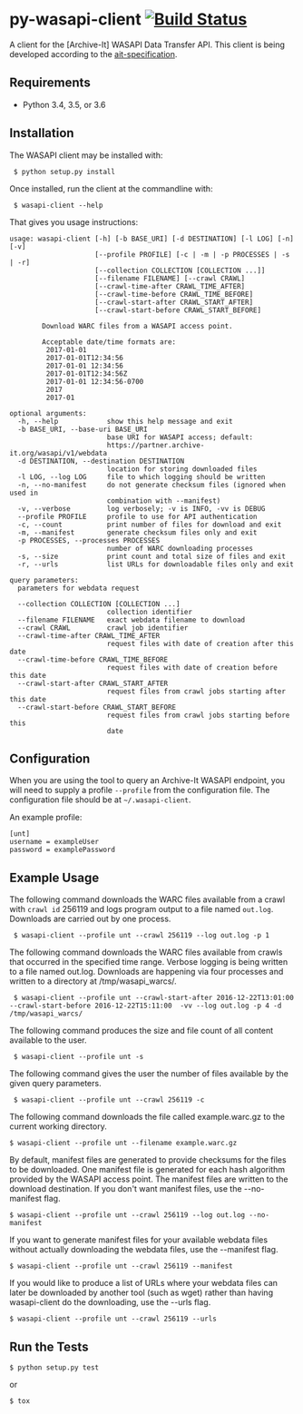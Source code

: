# py-wasapi-client [![Build Status](https://travis-ci.org/unt-libraries/py-wasapi-client.svg)](https://travis-ci.org/unt-libraries/py-wasapi-client)
A client for the [Archive-It] WASAPI Data Transfer API. This client
is being developed according to the [ait-specification](https://github.com/WASAPI-Community/data-transfer-apis/tree/master/ait-specification).

## Requirements

* Python 3.4, 3.5, or 3.6

## Installation

The WASAPI client may be installed with:

```
 $ python setup.py install
```

Once installed, run the client at the commandline with:

```
 $ wasapi-client --help
```

That gives you usage instructions:

```
usage: wasapi-client [-h] [-b BASE_URI] [-d DESTINATION] [-l LOG] [-n] [-v]
                     [--profile PROFILE] [-c | -m | -p PROCESSES | -s | -r]
                     [--collection COLLECTION [COLLECTION ...]]
                     [--filename FILENAME] [--crawl CRAWL]
                     [--crawl-time-after CRAWL_TIME_AFTER]
                     [--crawl-time-before CRAWL_TIME_BEFORE]
                     [--crawl-start-after CRAWL_START_AFTER]
                     [--crawl-start-before CRAWL_START_BEFORE]

        Download WARC files from a WASAPI access point.

        Acceptable date/time formats are:
         2017-01-01
         2017-01-01T12:34:56
         2017-01-01 12:34:56
         2017-01-01T12:34:56Z
         2017-01-01 12:34:56-0700
         2017
         2017-01

optional arguments:
  -h, --help            show this help message and exit
  -b BASE_URI, --base-uri BASE_URI
                        base URI for WASAPI access; default:
                        https://partner.archive-it.org/wasapi/v1/webdata
  -d DESTINATION, --destination DESTINATION
                        location for storing downloaded files
  -l LOG, --log LOG     file to which logging should be written
  -n, --no-manifest     do not generate checksum files (ignored when used in
                        combination with --manifest)
  -v, --verbose         log verbosely; -v is INFO, -vv is DEBUG
  --profile PROFILE     profile to use for API authentication
  -c, --count           print number of files for download and exit
  -m, --manifest        generate checksum files only and exit
  -p PROCESSES, --processes PROCESSES
                        number of WARC downloading processes
  -s, --size            print count and total size of files and exit
  -r, --urls            list URLs for downloadable files only and exit

query parameters:
  parameters for webdata request

  --collection COLLECTION [COLLECTION ...]
                        collection identifier
  --filename FILENAME   exact webdata filename to download
  --crawl CRAWL         crawl job identifier
  --crawl-time-after CRAWL_TIME_AFTER
                        request files with date of creation after this date
  --crawl-time-before CRAWL_TIME_BEFORE
                        request files with date of creation before this date
  --crawl-start-after CRAWL_START_AFTER
                        request files from crawl jobs starting after this date
  --crawl-start-before CRAWL_START_BEFORE
                        request files from crawl jobs starting before this
                        date
```

## Configuration

When you are using the tool to query an Archive-It WASAPI endpoint,
you will need to supply a profile `--profile` from the configuration
file. The configuration file should be at `~/.wasapi-client`.

An example profile:

```
[unt]
username = exampleUser
password = examplePassword
```

## Example Usage

The following command downloads the WARC files available from a crawl
with `crawl id` 256119 and logs program output to a file named
`out.log`. Downloads are carried out by one process.

```
 $ wasapi-client --profile unt --crawl 256119 --log out.log -p 1
```

The following command downloads the WARC files available from crawls
that occurred in the specified time range. Verbose logging is being
written to a file named out.log. Downloads are happening via four
processes and written to a directory at /tmp/wasapi_warcs/.

```
 $ wasapi-client --profile unt --crawl-start-after 2016-12-22T13:01:00 --crawl-start-before 2016-12-22T15:11:00  -vv --log out.log -p 4 -d /tmp/wasapi_warcs/

```

The following command produces the size and file count of all content
available to the user.

```
 $ wasapi-client --profile unt -s 
```

The following command gives the user the number of files available by
the given query parameters.

```
 $ wasapi-client --profile unt --crawl 256119 -c 
```

The following command downloads the file called example.warc.gz to
the current working directory.

```
$ wasapi-client --profile unt --filename example.warc.gz
```

By default, manifest files are generated to provide checksums for the
files to be downloaded. One manifest file is generated for each hash algorithm
provided by the WASAPI access point. The manifest files are written to the
download destination. If you don't want manifest files, use the --no-manifest
flag.

```
$ wasapi-client --profile unt --crawl 256119 --log out.log --no-manifest
```

If you want to generate manifest files for your available webdata files
without actually downloading the webdata files, use the --manifest flag.

```
$ wasapi-client --profile unt --crawl 256119 --manifest
```

If you would like to produce a list of URLs where your webdata files can
later be downloaded by another tool (such as wget) rather than having
wasapi-client do the downloading, use the --urls flag.

```
$ wasapi-client --profile unt --crawl 256119 --urls
```

## Run the Tests

```
$ python setup.py test
```

or

```
$ tox
```
